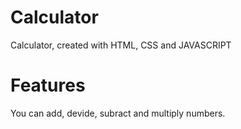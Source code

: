 # Calculator
Calculator, created with HTML, CSS and JAVASCRIPT

# Features
You can add, devide, subract and multiply numbers.
